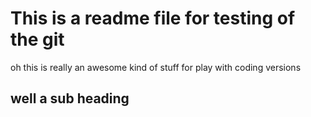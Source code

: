 # This is a readme file for testing of the git

oh this is really an awesome kind of stuff for play with coding versions

## well a sub heading
